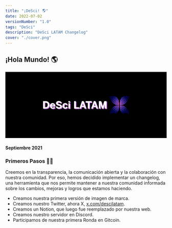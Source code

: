 ```yaml
---
title: "¡DeSci! 🌎"
date: 2022-07-02
versionNumber: "1.0"
tags: "DeSci"
description: "DeSci LATAM Changelog"
cover: "./cover.png"
---
```


<!-- ---
title: "¡Hola Mundo! 🌎"
date: "2021-09-01T12:00:00" 
versionNumber: "1.0"
description: "Este es el primer post de mi nuevo blog en Astro."
tags: "java"
description: "Este es el primer post de mi nuevo blog en Astro."
cover: "./cover.png"
image:
  src: "../../../assets/images/changelog/desci-1.jpg"
  alt: "El logo completo de Astro."
seo:
  title: "¡Hola Mundo! - DeSci LATAM"
  description: "Bienvenidos a nuestro primer post en el blog de DeSci LATAM, donde compartiremos las últimas novedades y logros de nuestra comunidad."
--- -->

## ¡Hola Mundo! 🌎

![Primera versión de la marca](../../../assets/images/changelog/desci-1.jpg)

#### Septiembre 2021

### Primeros Pasos 🚶‍♂️

Creemos en la transparencia, la comunicación abierta y la colaboración con nuestra comunidad. Por eso, hemos decidido implementar un changelog, una herramienta que nos permite mantener a nuestra comunidad informada sobre los cambios, mejoras y logros que estamos haciendo.

- Creamos nuestra primera versión de imagen de marca.
- Creamos nuestro Twitter, ahora X, <a href="https://x.com/descilatam" target="_blank">x.com/descilatam</a>.
- Creamos un Notion, que luego fue reemplazado por nuestra web.
- Creamos nuestro servidor en Discord.
- Participamos de nuestra primera Ronda en Gitcoin.